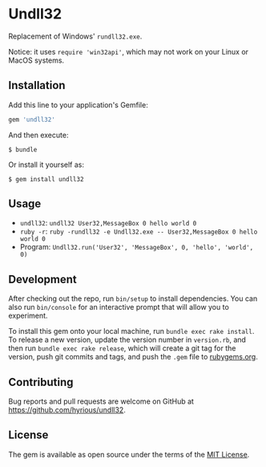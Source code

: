 # Undll32

Replacement of Windows' `rundll32.exe`.

Notice: it uses `require 'win32api'`, which may not work on your Linux or MacOS systems.

## Installation

Add this line to your application's Gemfile:

```ruby
gem 'undll32'
```

And then execute:

    $ bundle

Or install it yourself as:

    $ gem install undll32

## Usage

- `undll32`: `undll32 User32,MessageBox 0 hello world 0`
- `ruby -r`: `ruby -rundll32 -e Undll32.exe -- User32,MessageBox 0 hello world 0`
- Program: `Undll32.run('User32', 'MessageBox', 0, 'hello', 'world', 0)`

## Development

After checking out the repo, run `bin/setup` to install dependencies. You can also run `bin/console` for an interactive prompt that will allow you to experiment.

To install this gem onto your local machine, run `bundle exec rake install`. To release a new version, update the version number in `version.rb`, and then run `bundle exec rake release`, which will create a git tag for the version, push git commits and tags, and push the `.gem` file to [rubygems.org](https://rubygems.org).

## Contributing

Bug reports and pull requests are welcome on GitHub at https://github.com/hyrious/undll32.

## License

The gem is available as open source under the terms of the [MIT License](https://opensource.org/licenses/MIT).

